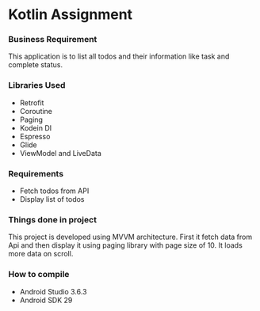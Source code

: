 
# Kotlin Assignment

### Business Requirement
This application is to list all todos and their information like task and complete status.

### Libraries Used
* Retrofit
* Coroutine
* Paging 
* Kodein DI
* Espresso
* Glide
* ViewModel and LiveData

### Requirements
- Fetch todos from API
- Display list of todos

### Things done in project
This project is developed using MVVM architecture. First it fetch data from Api and then display it using paging library with page size of 10. It loads more data on scroll.

### How to compile
* Android Studio 3.6.3
* Android SDK 29